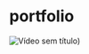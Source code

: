 # portfolio

![Vídeo sem título)](.https://github.com/user-attachments/assets/c799172a-c5c7-4ea9-b965-c855c16e294f)
